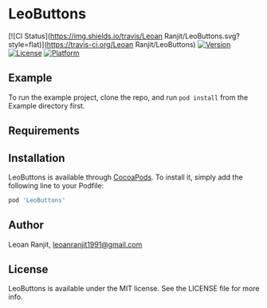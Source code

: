 # LeoButtons

[![CI Status](https://img.shields.io/travis/Leoan Ranjit/LeoButtons.svg?style=flat)](https://travis-ci.org/Leoan Ranjit/LeoButtons)
[![Version](https://img.shields.io/cocoapods/v/LeoButtons.svg?style=flat)](https://cocoapods.org/pods/LeoButtons)
[![License](https://img.shields.io/cocoapods/l/LeoButtons.svg?style=flat)](https://cocoapods.org/pods/LeoButtons)
[![Platform](https://img.shields.io/cocoapods/p/LeoButtons.svg?style=flat)](https://cocoapods.org/pods/LeoButtons)

## Example

To run the example project, clone the repo, and run `pod install` from the Example directory first.

## Requirements

## Installation

LeoButtons is available through [CocoaPods](https://cocoapods.org). To install
it, simply add the following line to your Podfile:

```ruby
pod 'LeoButtons'
```

## Author

Leoan Ranjit, leoanranjit1991@gmail.com

## License

LeoButtons is available under the MIT license. See the LICENSE file for more info.
